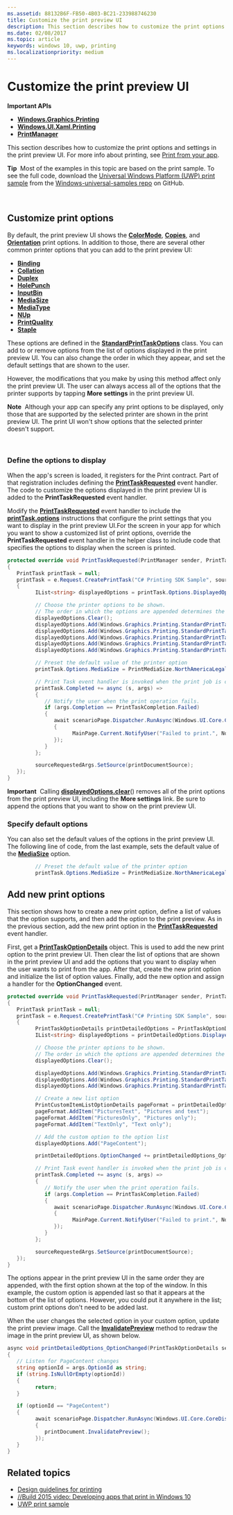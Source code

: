 ```yaml
---
ms.assetid: 88132B6F-FB50-4B03-BC21-233988746230
title: Customize the print preview UI
description: This section describes how to customize the print options and settings in the print preview UI.
ms.date: 02/08/2017
ms.topic: article
keywords: windows 10, uwp, printing
ms.localizationpriority: medium
---
```

# Customize the print preview UI



**Important APIs**

-   [**Windows.Graphics.Printing**](/uwp/api/Windows.Graphics.Printing)
-   [**Windows.UI.Xaml.Printing**](/uwp/api/Windows.UI.Xaml.Printing)
-   [**PrintManager**](/uwp/api/Windows.Graphics.Printing.PrintManager)

This section describes how to customize the print options and settings in the print preview UI. For more info about printing, see [Print from your app](print-from-your-app.md).

**Tip**  Most of the examples in this topic are based on the print sample. To see the full code, download the [Universal Windows Platform (UWP) print sample](https://github.com/Microsoft/Windows-universal-samples/tree/master/Samples/Printing) from the [Windows-universal-samples repo](https://github.com/Microsoft/Windows-universal-samples) on GitHub.

 

## Customize print options

By default, the print preview UI shows the [**ColorMode**](/uwp/api/windows.graphics.printing.standardprinttaskoptions.colormode), [**Copies**](/uwp/api/windows.graphics.printing.standardprinttaskoptions.copies), and [**Orientation**](/uwp/api/windows.graphics.printing.standardprinttaskoptions.orientation) print options. In addition to those, there are several other common printer options that you can add to the print preview UI:

-   [**Binding**](/uwp/api/windows.graphics.printing.standardprinttaskoptions.binding)
-   [**Collation**](/uwp/api/windows.graphics.printing.standardprinttaskoptions.collation)
-   [**Duplex**](/uwp/api/windows.graphics.printing.standardprinttaskoptions.duplex)
-   [**HolePunch**](/uwp/api/windows.graphics.printing.standardprinttaskoptions.holepunch)
-   [**InputBin**](/uwp/api/windows.graphics.printing.standardprinttaskoptions.inputbin)
-   [**MediaSize**](/uwp/api/windows.graphics.printing.standardprinttaskoptions.mediasize)
-   [**MediaType**](/uwp/api/windows.graphics.printing.standardprinttaskoptions.mediatype)
-   [**NUp**](/uwp/api/windows.graphics.printing.standardprinttaskoptions.nup)
-   [**PrintQuality**](/uwp/api/windows.graphics.printing.standardprinttaskoptions.printquality)
-   [**Staple**](/uwp/api/windows.graphics.printing.standardprinttaskoptions.staple)

These options are defined in the [**StandardPrintTaskOptions**](/uwp/api/Windows.Graphics.Printing.StandardPrintTaskOptions) class. You can add to or remove options from the list of options displayed in the print preview UI. You can also change the order in which they appear, and set the default settings that are shown to the user.

However, the modifications that you make by using this method affect only the print preview UI. The user can always access all of the options that the printer supports by tapping **More settings** in the print preview UI.

**Note**  Although your app can specify any print options to be displayed, only those that are supported by the selected printer are shown in the print preview UI. The print UI won't show options that the selected printer doesn't support.

 

### Define the options to display

When the app's screen is loaded, it registers for the Print contract. Part of that registration includes defining the [**PrintTaskRequested**](/uwp/api/Windows.Foundation.IAsyncOperationWithProgress_TResult_TProgress_#Windows_Foundation_IAsyncOperationWithProgress_2_Progress) event handler. The code to customize the options displayed in the print preview UI is added to the **PrintTaskRequested** event handler.

Modify the [**PrintTaskRequested**](/uwp/api/Windows.Foundation.IAsyncOperationWithProgress_TResult_TProgress_#Windows_Foundation_IAsyncOperationWithProgress_2_Progress) event handler to include the [**printTask.options**](/uwp/api/windows.graphics.printing.printtask.options) instructions that configure the print settings that you want to display in the print preview UI.For the screen in your app for which you want to show a customized list of print options, override the **PrintTaskRequested** event handler in the helper class to include code that specifies the options to display when the screen is printed.

``` csharp
protected override void PrintTaskRequested(PrintManager sender, PrintTaskRequestedEventArgs e)
{
   PrintTask printTask = null;
   printTask = e.Request.CreatePrintTask("C# Printing SDK Sample", sourceRequestedArgs =>
   {
         IList<string> displayedOptions = printTask.Options.DisplayedOptions;

         // Choose the printer options to be shown.
         // The order in which the options are appended determines the order in which they appear in the UI
         displayedOptions.Clear();
         displayedOptions.Add(Windows.Graphics.Printing.StandardPrintTaskOptions.Copies);
         displayedOptions.Add(Windows.Graphics.Printing.StandardPrintTaskOptions.Orientation);
         displayedOptions.Add(Windows.Graphics.Printing.StandardPrintTaskOptions.MediaSize);
         displayedOptions.Add(Windows.Graphics.Printing.StandardPrintTaskOptions.Collation);
         displayedOptions.Add(Windows.Graphics.Printing.StandardPrintTaskOptions.Duplex);

         // Preset the default value of the printer option
         printTask.Options.MediaSize = PrintMediaSize.NorthAmericaLegal;

         // Print Task event handler is invoked when the print job is completed.
         printTask.Completed += async (s, args) =>
         {
            // Notify the user when the print operation fails.
            if (args.Completion == PrintTaskCompletion.Failed)
            {
               await scenarioPage.Dispatcher.RunAsync(Windows.UI.Core.CoreDispatcherPriority.Normal, () =>
               {
                     MainPage.Current.NotifyUser("Failed to print.", NotifyType.ErrorMessage);
               });
            }
         };

         sourceRequestedArgs.SetSource(printDocumentSource);
   });
}
```

**Important**  Calling [**displayedOptions.clear**](/uwp/api/windows.graphics.printing.printtaskoptions.displayedoptions)() removes all of the print options from the print preview UI, including the **More settings** link. Be sure to append the options that you want to show on the print preview UI.

### Specify default options

You can also set the default values of the options in the print preview UI. The following line of code, from the last example, sets the default value of the [**MediaSize**](/uwp/api/windows.graphics.printing.standardprinttaskoptions.mediasize) option.

``` csharp
         // Preset the default value of the printer option
         printTask.Options.MediaSize = PrintMediaSize.NorthAmericaLegal;
```         

## Add new print options

This section shows how to create a new print option, define a list of values that the option supports, and then add the option to the print preview. As in the previous section, add the new print option in the [**PrintTaskRequested**](/uwp/api/Windows.Foundation.IAsyncOperationWithProgress_TResult_TProgress_#Windows_Foundation_IAsyncOperationWithProgress_2_Progress) event handler.

First, get a [**PrintTaskOptionDetails**](/uwp/api/Windows.Graphics.Printing.OptionDetails.PrintTaskOptionDetails) object. This is used to add the new print option to the print preview UI. Then clear the list of options that are shown in the print preview UI and add the options that you want to display when the user wants to print from the app. After that, create the new print option and initialize the list of option values. Finally, add the new option and assign a handler for the **OptionChanged** event.

``` csharp
protected override void PrintTaskRequested(PrintManager sender, PrintTaskRequestedEventArgs e)
{
   PrintTask printTask = null;
   printTask = e.Request.CreatePrintTask("C# Printing SDK Sample", sourceRequestedArgs =>
   {
         PrintTaskOptionDetails printDetailedOptions = PrintTaskOptionDetails.GetFromPrintTaskOptions(printTask.Options);
         IList<string> displayedOptions = printDetailedOptions.DisplayedOptions;

         // Choose the printer options to be shown.
         // The order in which the options are appended determines the order in which they appear in the UI
         displayedOptions.Clear();

         displayedOptions.Add(Windows.Graphics.Printing.StandardPrintTaskOptions.Copies);
         displayedOptions.Add(Windows.Graphics.Printing.StandardPrintTaskOptions.Orientation);
         displayedOptions.Add(Windows.Graphics.Printing.StandardPrintTaskOptions.ColorMode);

         // Create a new list option
         PrintCustomItemListOptionDetails pageFormat = printDetailedOptions.CreateItemListOption("PageContent", "Pictures");
         pageFormat.AddItem("PicturesText", "Pictures and text");
         pageFormat.AddItem("PicturesOnly", "Pictures only");
         pageFormat.AddItem("TextOnly", "Text only");

         // Add the custom option to the option list
         displayedOptions.Add("PageContent");

         printDetailedOptions.OptionChanged += printDetailedOptions_OptionChanged;

         // Print Task event handler is invoked when the print job is completed.
         printTask.Completed += async (s, args) =>
         {
            // Notify the user when the print operation fails.
            if (args.Completion == PrintTaskCompletion.Failed)
            {
               await scenarioPage.Dispatcher.RunAsync(Windows.UI.Core.CoreDispatcherPriority.Normal, () =>
               {
                     MainPage.Current.NotifyUser("Failed to print.", NotifyType.ErrorMessage);
               });
            }
         };

         sourceRequestedArgs.SetSource(printDocumentSource);
   });
}
```

The options appear in the print preview UI in the same order they are appended, with the first option shown at the top of the window. In this example, the custom option is appended last so that it appears at the bottom of the list of options. However, you could put it anywhere in the list; custom print options don't need to be added last.

When the user changes the selected option in your custom option, update the print preview image. Call the [**InvalidatePreview**](/uwp/api/windows.ui.xaml.printing.printdocument.invalidatepreview) method to redraw the image in the print preview UI, as shown below.

``` csharp
async void printDetailedOptions_OptionChanged(PrintTaskOptionDetails sender, PrintTaskOptionChangedEventArgs args)
{
   // Listen for PageContent changes
   string optionId = args.OptionId as string;
   if (string.IsNullOrEmpty(optionId))
   {
         return;
   }

   if (optionId == "PageContent")
   {
         await scenarioPage.Dispatcher.RunAsync(Windows.UI.Core.CoreDispatcherPriority.Normal, () =>
         {
            printDocument.InvalidatePreview();
         });
   }
}
```

## Related topics

* [Design guidelines for printing](./printing-and-scanning.md)
* [//Build 2015 video: Developing apps that print in Windows 10](https://channel9.msdn.com/Events/Build/2015/2-94)
* [UWP print sample](https://github.com/Microsoft/Windows-universal-samples/tree/master/Samples/Printing)